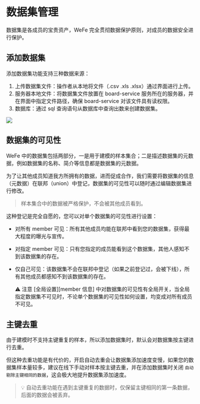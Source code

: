 # 数据集管理

数据集是各成员的宝贵资产，WeFe 完全贯彻数据保护原则，对成员的数据安全进行保护。

## 添加数据集

添加数据集功能支持三种数据来源：

1. 上传数据集文件：操作者从本地将文件（.csv .xls .xlsx）通过界面进行上传。
2. 服务器本地文件：将数据集文件放置在 board-service 服务所在的服务器，并在界面中指定文件路径，确保 board-service 对该文件具有读权限。
3. 数据库：通过 sql 查询语句从数据库中查询出数来创建数据集。

<img src="_media/operation_guide/data_ser_add.png" style="max-height:700px;" />

## 数据集的可见性

WeFe 中的数据集包括两部分，一是用于建模的样本集合；二是描述数据集的元数据，例如数据集的名称、简介等信息都是数据集的元数据。

为了让其他成员知道我方所拥有的数据，进而促成合作，我们需要将数据集的信息（元数据）在联邦（union）中登记，数据集的可见性可以随时通过编辑数据集进行修改。

> 样本集合中的数据被严格保护，不会被其他成员看到。

这种登记是完全自愿的，您可以对单个数据集的可见性进行设置：

* 对所有 member 可见：所有其他成员均能在联邦中看到您的数据集，获得最大程度的曝光与宣传。
* 对指定 member 可见：只有您指定的成员能看到这个数据集，其他人感知不到该数据集的存在。
* 仅自己可见：该数据集不会在联邦中登记（如果之前登记过，会被下线），所有其他成员都感知不到该数据集的存在。


    ⚠️ 注意
    [全局设置][member 信息] 中对数据集的可见性有全局开关，当全局指定数据集不可见时，不论单个数据集的可见性如何设置，均变成对所有成员不可见。

## 主键去重

由于建模时不支持主键重复的样本，所以添加数据集时，默认会对数据集按主键进行去重。

但这种去重功能是有代价的，开启自动去重会让数据集添加速度变慢，如果您的数据集样本量较多，建议在线下手动对样本按主键去重，并在添加数据集时关闭 `自动剔除主键相同的数据`，这会极大地提升数据集添加速度。

> 💡 自动去重功能在遇到主键重复的数据时，仅保留主键相同的第一条数据，后面的数据会被丢弃。
